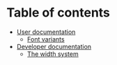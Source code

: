 <!--
Copyright 2022 Google LLC
Copyright 2024 David Corbett

Licensed under the Apache License, Version 2.0 (the "License");
you may not use this file except in compliance with the License.
You may obtain a copy of the License at

    http://www.apache.org/licenses/LICENSE-2.0

Unless required by applicable law or agreed to in writing, software
distributed under the License is distributed on an "AS IS" BASIS,
WITHOUT WARRANTIES OR CONDITIONS OF ANY KIND, either express or implied.
See the License for the specific language governing permissions and
limitations under the License.
-->

# Table of contents

* [User documentation](user-documentation.md)
  * [Font variants](variants.md)
* [Developer documentation](developer-documentation.md)
  * [The width system](width-system.md)
